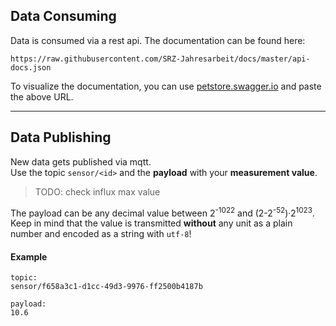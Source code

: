 ## Data Consuming

Data is consumed via a rest api. The documentation can be found here:

```
https://raw.githubusercontent.com/SRZ-Jahresarbeit/docs/master/api-docs.json
```

To visualize the documentation, you can use [petstore.swagger.io](https://petstore.swagger.io/) and paste the above URL.

---

## Data Publishing

New data gets published via mqtt.
<br>
Use the topic `sensor/<id>` and the **payload** with your **measurement value**.

> TODO: check influx max value

The payload can be any decimal value between 2<sup>-1022</sup> and (2-2<sup>-52</sup>)&middot;2<sup>1023</sup>.
<br>
Keep in mind that the value is transmitted **without** any unit as a plain number and encoded as a string with `utf-8`!

#### Example

```
topic:
sensor/f658a3c1-d1cc-49d3-9976-ff2500b4187b

payload:
10.6
```
